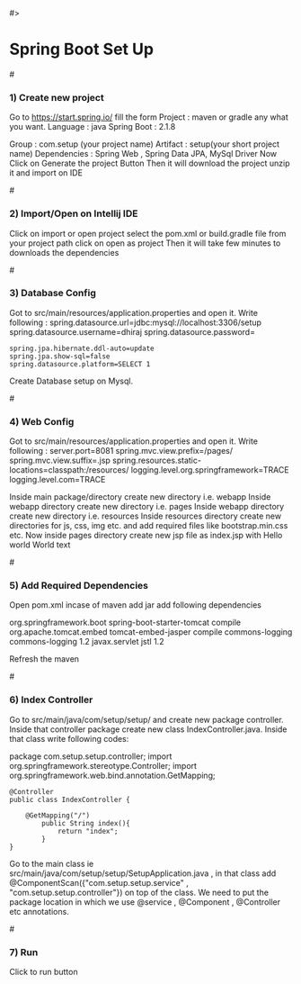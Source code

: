 #><h1>Spring Boot Set Up</h1>

#<h3>1) Create new project</h3>

Go to https://start.spring.io/ 
fill the form
Project : maven or gradle any what you want.
Language : java
Spring Boot : 2.1.8

Group : com.setup (your project name) 
Artifact : setup(your short project name) 
Dependencies : Spring Web , Spring Data JPA,  MySql Driver
Now Click on Generate the project Button
Then it will download the project
unzip it and import on IDE

#<h3>2) Import/Open on Intellij IDE</h3>

Click on import or open project
select the pom.xml or build.gradle file from your project path
click on open as project
Then it will take few minutes to downloads the dependencies

#<h3>3) Database Config</h3>

Got to src/main/resources/application.properties and open it.
Write following :
spring.datasource.url=jdbc:mysql://localhost:3306/setup
	spring.datasource.username=dhiraj
	spring.datasource.password=

	spring.jpa.hibernate.ddl-auto=update
	spring.jpa.show-sql=false
	spring.datasource.platform=SELECT 1
Create Database setup on Mysql.

#<h3>4) Web Config</h3>

Got to src/main/resources/application.properties and open it.
Write following :
server.port=8081
spring.mvc.view.prefix=/pages/
	spring.mvc.view.suffix=.jsp
	spring.resources.static-locations=classpath:/resources/
	logging.level.org.springframework=TRACE
	logging.level.com=TRACE

Inside main package/directory create new directory i.e.   webapp
Inside webapp   directory create new  directory i.e. pages
Inside webapp   directory create new  directory i.e.  resources
Inside resources directory create new directories for js, css, img etc. and add required files like bootstrap.min.css etc.
Now inside pages  directory create new jsp file as index.jsp with Hello world World text

#<h3>5) Add Required Dependencies</h3>

Open pom.xml incase of maven
add <packaging>jar</packaging>
add following  dependencies

<dependency>
          <groupId>org.springframework.boot</groupId>
          <artifactId>spring-boot-starter-tomcat</artifactId>
          <scope>compile</scope>
</dependency>
       
<dependency>
          <groupId>org.apache.tomcat.embed</groupId>
          <artifactId>tomcat-embed-jasper</artifactId>
          <scope>compile</scope>
</dependency>
      
<dependency>
           <groupId>commons-logging</groupId>
           <artifactId>commons-logging</artifactId>
           <version>1.2</version>
</dependency>
      
<dependency>
         <groupId>javax.servlet</groupId>
         <artifactId>jstl</artifactId>
         <version>1.2</version>
</dependency>
       
Refresh the maven 

#<h3>6) Index Controller</h3>
Go to src/main/java/com/setup/setup/ and create new package controller.
Inside that controller package create new class IndexController.java.
Inside that class write following codes:

package com.setup.setup.controller;
	import org.springframework.stereotype.Controller;
	import org.springframework.web.bind.annotation.GetMapping;

	@Controller
	public class IndexController {
    	
		@GetMapping("/")
    		public String index(){
        		return "index";
    		}
	}
	
Go to the main class ie src/main/java/com/setup/setup/SetupApplication.java , in that class add @ComponentScan({"com.setup.setup.service" , "com.setup.setup.controller"}) on top of the class. We need to put the package location in which we use @service , @Component , @Controller etc annotations.   

#<h3>7) Run</h3>
Click to run button
